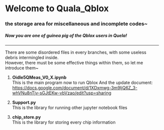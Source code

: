 Welcome to Quala_Qblox
=============================================
### the storage area for miscellaneous and incomplete codes~
##### Now you are one of guinea pig of the Qblox users in Quela!
---------------------------------
There are some disordered files in every branches, with some useless debris intermingled inside.  
However, there must be some effective things within them, so let me introduce them~
1. **Oidle5QMeas_V0_X.ipynb**  
This is the main program now to run Qblox
And the update document: https://docs.google.com/document/d/1XDxmwg-3m9IjQ6Z_3-whVNu8nTjv-sGJtEKw-vbVzao/edit?usp=sharing
  
2. **Support.py**  
This is the library for running other jupyter notebook files  
  
3. **chip_store.py**  
This is the library for storing every chip information
